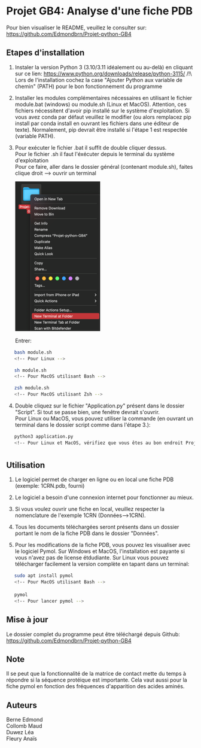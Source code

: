 
# Projet GB4: Analyse d'une fiche PDB

Pour bien visualiser le README, veuillez le consulter sur: https://github.com/Edmondbrn/Projet-python-GB4


## Etapes d'installation

1. Instaler la version Python 3 (3.10/3.11 idéalement ou au-delà) en cliquant sur ce lien:
   https://www.python.org/downloads/release/python-3115/
   /!\ Lors de l'installation cochez la case "Ajouter Python aux variable de chemin" (PATH) pour le bon fonctionnement du programme

2. Installer les modules complémentaires nécessaires en utilisant le fichier 
   module.bat (windows) ou module.sh (Linux et MacOS).
   Attention, ces fichiers nécessitent d'avoir pip installé sur le système  d'exploitation. Si vous avez conda par défaut veuillez le modifier (ou alors remplacez pip install par conda install en ouvrant les fichiers dans une éditeur de texte).
   Normalement, pip devrait être installé si l'étape 1 est respectée (variable PATH).

3. Pour exécuter le fichier .bat il suffit de double cliquer dessus.    
   Pour le fichier .sh il faut l'éxécuter depuis le terminal du système d'exploitation    
   Pour ce faire, aller dans le dossier général (contenant module.sh), faites clique droit --> ouvrir un terminal    

   ![Logo](macOS.png)

   Entrer:
``` bash
   bash module.sh
   <!-- Pour Linux -->
   ```   
``` sh
   sh module.sh
   <!-- Pour MacOS utilisant Bash -->
   ```   
``` zsh
   zsh module.sh
   <!-- Pour MacOS utilisant Zsh -->
   ```

4. Double cliquez sur le fichier "Application.py" présent dans le dossier "Script". Si tout se passe bien, une fenêtre devrait s'ouvrir.     
   Pour Linux ou MacOS, vous pouvez utiliser la commande (en ouvrant un terminal dans le dossier script comme dans l'étape 3.):   
``` bash
   python3 application.py
   <!-- Pour Linux et MacOS, vérifiez que vous êtes au bon endroit Projet_python_GB4/Script -->
   ```

#
## Utilisation

 1. Le logiciel permet de charger en ligne ou en local une fiche PDB (exemple: 1CRN.pdb, fourni) 

 2. Le logiciel a besoin d'une connexion internet pour fonctionner au mieux.

 3. Si vous voulez ouvrir une fiche en local, veuillez respecter la nomenclature de l'exemple 1CRN (Données-->1CRN).

 4. Tous les documents téléchargées seront présents dans un dossier portant le nom de la fiche PDB dans le dossier "Données".    

 5. Pour les modifications de la fiche PDB, vous pouvez les visualiser avec le logiciel Pymol. Sur Windows et MacOS, l'installation est payante si vous n'avez pas  de license étdudiante. Sur Linux vous pouvez télécharger facilement la version complète en tapant dans un terminal:

``` bash
   sudo apt install pymol
   <!-- Pour MacOS utilisant Bash -->
   
   pymol
   <!-- Pour lancer pymol -->

   ```


## Mise à jour

Le dossier complet du programme peut être téléchargé depuis Github:
https://github.com/Edmondbrn/Projet-python-GB4


## Note

Il se peut que la fonctionnalité de la matrice de contact mette du temps à répondre si la séquence protéique est importante.
Cela vaut aussi pour la fiche pymol en fonction des fréquences d'apparition des acides aminés.

## Auteurs

Berne Edmond    
Collomb Maud    
Duwez Léa       
Fleury Anaïs
